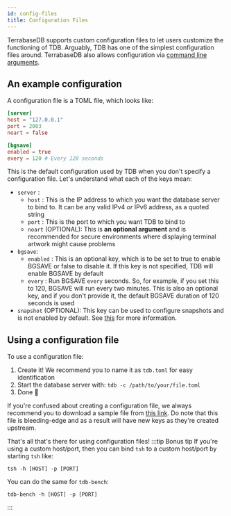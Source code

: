 ```yaml
---
id: config-files
title: Configuration Files
---
```

TerrabaseDB supports custom configuration files to let users customize the functioning of TDB. Arguably, TDB has one of the simplest configuration files around. TerrabaseDB also allows configuration via [command line arguments](config-cmd).

## An example configuration

A configuration file is a TOML file, which looks like:

``` toml
[server]
host = "127.0.0.1"
port = 2003
noart = false

[bgsave]
enabled = true
every = 120 # Every 120 seconds
```

This is the default configuration used by TDB when you don't specify a configuration file. Let's understand what each of the keys mean:

* `server` :
    - `host` : This is the IP address to which you want the database server to bind to. It can be any valid IPv4 *or* IPv6 address, as a quoted string
    - `port` : This is the port to which you want TDB to bind to
    - `noart` (OPTIONAL): This is **an optional argument** and is recommended for secure environments where displaying terminal artwork might cause problems
* `bgsave`:
    - `enabled` : This is an optional key, which is to be set to true to enable BGSAVE or false to disable it. If this key is not specified, TDB will enable BGSAVE by default
    - `every` : Run BGSAVE `every` seconds. So, for example, if you set this to 120, BGSAVE will run every two minutes. This is also an optional key, and if you don't provide it, the default BGSAVE duration of 120 seconds is used
* `snapshot` (OPTIONAL): This key can be used to configure snapshots and is not enabled by default. See [this](snapshots) for more information.

## Using a configuration file

To use a configuration file:

1. Create it! We recommend you to name it as `tdb.toml` for easy identification
2. Start the database server with: `tdb -c /path/to/your/file.toml`
3. Done 🎉

If you're confused about creating a configuration file, we always recommend you to download a sample file from [this link](https://github.com/terrabasedb/terrabasedb/blob/next/examples/config-files/template.toml). Do note that this file is bleeding-edge and as a result will have new keys as they're created upstream.

That's all that's there for using configuration files!
:::tip Bonus tip
If you're using a custom host/port, then you can bind `tsh` to a custom host/port by starting `tsh` like:
```shell
tsh -h [HOST] -p [PORT]
```
You can do the same for `tdb-bench`:
```shell
tdb-bench -h [HOST] -p [PORT]
```
:::
